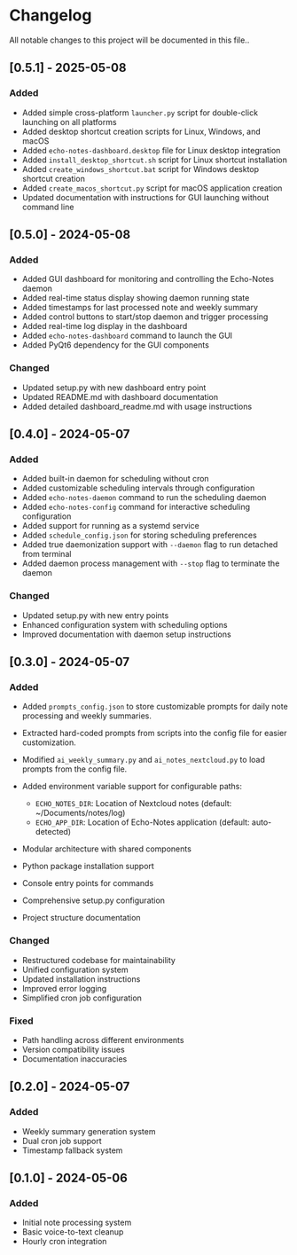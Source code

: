 # Changelog

All notable changes to this project will be documented in this file..

## [0.5.1] - 2025-05-08

### Added

- Added simple cross-platform `launcher.py` script for double-click launching on all platforms
- Added desktop shortcut creation scripts for Linux, Windows, and macOS
- Added `echo-notes-dashboard.desktop` file for Linux desktop integration
- Added `install_desktop_shortcut.sh` script for Linux shortcut installation
- Added `create_windows_shortcut.bat` script for Windows desktop shortcut creation
- Added `create_macos_shortcut.py` script for macOS application creation
- Updated documentation with instructions for GUI launching without command line

## [0.5.0] - 2024-05-08

### Added

- Added GUI dashboard for monitoring and controlling the Echo-Notes daemon
- Added real-time status display showing daemon running state
- Added timestamps for last processed note and weekly summary
- Added control buttons to start/stop daemon and trigger processing
- Added real-time log display in the dashboard
- Added `echo-notes-dashboard` command to launch the GUI
- Added PyQt6 dependency for the GUI components

### Changed

- Updated setup.py with new dashboard entry point
- Updated README.md with dashboard documentation
- Added detailed dashboard_readme.md with usage instructions

## [0.4.0] - 2024-05-07

### Added

- Added built-in daemon for scheduling without cron
- Added customizable scheduling intervals through configuration
- Added `echo-notes-daemon` command to run the scheduling daemon
- Added `echo-notes-config` command for interactive scheduling configuration
- Added support for running as a systemd service
- Added `schedule_config.json` for storing scheduling preferences
- Added true daemonization support with `--daemon` flag to run detached from terminal
- Added daemon process management with `--stop` flag to terminate the daemon

### Changed

- Updated setup.py with new entry points
- Enhanced configuration system with scheduling options
- Improved documentation with daemon setup instructions

## [0.3.0] - 2024-05-07

### Added

-   Added `prompts_config.json` to store customizable prompts for daily note processing and weekly summaries.
-   Extracted hard-coded prompts from scripts into the config file for easier customization.
-   Modified `ai_weekly_summary.py` and `ai_notes_nextcloud.py` to load prompts from the config file.
-   Added environment variable support for configurable paths:
    - `ECHO_NOTES_DIR`: Location of Nextcloud notes (default: ~/Documents/notes/log)
    - `ECHO_APP_DIR`: Location of Echo-Notes application (default: auto-detected)

- Modular architecture with shared components
- Python package installation support
- Console entry points for commands
- Comprehensive setup.py configuration
- Project structure documentation

### Changed
- Restructured codebase for maintainability
- Unified configuration system
- Updated installation instructions
- Improved error logging
- Simplified cron job configuration

### Fixed
- Path handling across different environments
- Version compatibility issues
- Documentation inaccuracies

## [0.2.0] - 2024-05-07

### Added
- Weekly summary generation system
- Dual cron job support
- Timestamp fallback system

## [0.1.0] - 2024-05-06

### Added
- Initial note processing system
- Basic voice-to-text cleanup
- Hourly cron integration
